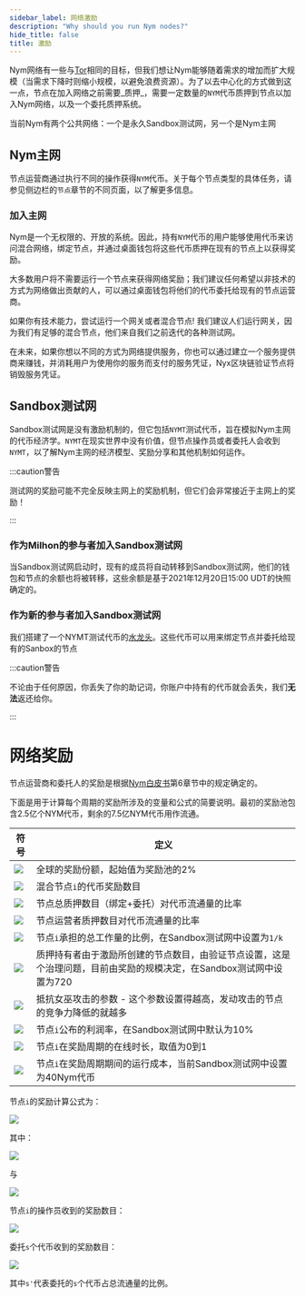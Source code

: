 ```yaml
---
sidebar_label: 网络激励
description: "Why should you run Nym nodes?"
hide_title: false
title: 激励
---
```


Nym网络有一些与[Tor](https://tor-project.org)相同的目标，但我们想让Nym能够随着需求的增加而扩大规模（当需求下降时则缩小规模，以避免浪费资源）。为了以去中心化的方式做到这一点，节点在加入网络之前需要_质押_，需要一定数量的`NYM`代币质押到节点以加入Nym网络，以及一个委托质押系统。

当前Nym有两个公共网络：一个是永久Sandbox测试网，另一个是Nym主网

## Nym主网

节点运营商通过执行不同的操作获得`NYM`代币。关于每个节点类型的具体任务，请参见侧边栏的`节点`章节的不同页面，以了解更多信息。 

### 加入主网

Nym是一个无权限的、开放的系统。因此，持有`NYM`代币的用户能够使用代币来访问混合网络，绑定节点，并通过桌面钱包将这些代币质押在现有的节点上以获得奖励。

大多数用户将不需要运行一个节点来获得网络奖励；我们建议任何希望以非技术的方式为网络做出贡献的人，可以通过桌面钱包将他们的代币委托给现有的节点运营商。

如果你有技术能力，尝试运行一个网关或者混合节点! 我们建议人们运行网关，因为我们有足够的混合节点，他们来自我们之前迭代的各种测试网。

在未来，如果你想以不同的方式为网络提供服务，你也可以通过建立一个服务提供商来赚钱，并消耗用户为使用你的服务而支付的服务凭证，Nyx区块链验证节点将销毁服务凭证。

## Sandbox测试网

Sandbox测试网是没有激励机制的，但它包括`NYMT`测试代币，旨在模拟Nym主网的代币经济学。`NYMT`在现实世界中没有价值，但节点操作员或者委托人会收到`NYMT`，以了解Nym主网的经济模型、奖励分享和其他机制如何运作。

:::caution警告

测试网的奖励可能不完全反映主网上的奖励机制，但它们会非常接近于主网上的奖励！

:::

### 作为Milhon的参与者加入Sandbox测试网 

当Sandbox测试网启动时，现有的成员将自动转移到Sandbox测试网，他们的钱包和节点的余额也将被转移，这些余额是基于2021年12月20日15:00 UDT的快照确定的。 

### 作为新的参与者加入Sandbox测试网  

我们搭建了一个NYMT测试代币的[水龙头](https://faucet.nymtech.net/)。这些代币可以用来绑定节点并委托给现有的Sanbox的节点

:::caution警告

不论由于任何原因，你丢失了你的助记词，你账户中持有的代币就会丢失，我们**无法**返还给你。

:::

# 网络奖励

节点运营商和委托人的奖励是根据[Nym白皮书](https://nymtech.net/nym-whitepaper.pdf)第6章节中的规定确定的。

下面是用于计算每个周期的奖励所涉及的变量和公式的简要说明。最初的奖励池包含2.5亿个NYM代币，剩余的7.5亿NYM代币用作流通。

|符号|定义|
|--|--|
|<img src="https://render.githubusercontent.com/render/math?math=R"></img>|全球的奖励份额，起始值为奖励池的2% |
|<img src="https://render.githubusercontent.com/render/math?math=R_{i}"></img>|混合节点`i`的代币奖励数目|
|<img src="https://render.githubusercontent.com/render/math?math=\sigma_{i}"></img>|节点总质押数目（绑定+委托）对代币流通量的比率|
|<img src="https://render.githubusercontent.com/render/math?math=\lambda_{i}"></img>|节点运营者质押数目对代币流通量的比率|
|<img src="https://render.githubusercontent.com/render/math?math=\omega_{i}"></img>|节点`i`承担的总工作量的比例，在Sandbox测试网中设置为`1/k`|
|<img src="https://render.githubusercontent.com/render/math?math=k"></img>|质押持有者由于激励所创建的节点数目，由验证节点设置，这是个治理问题，目前由奖励的规模决定，在Sandbox测试网中设置为720|
|<img src="https://render.githubusercontent.com/render/math?math=\alpha"></img>|抵抗女巫攻击的参数 - 这个参数设置得越高，发动攻击的节点的竞争力降低的就越多|
|<img src="https://render.githubusercontent.com/render/math?math=PM_{i}"></img>|节点`i`公布的利润率，在Sandbox测试网中默认为10%|
|<img src="https://render.githubusercontent.com/render/math?math=PF_{i}"></img>| 节点`i`在奖励周期的在线时长，取值为0到1                      |
|<img src="https://render.githubusercontent.com/render/math?math=PP_{i}"></img>|节点`i`在奖励周期期间的运行成本，当前Sandbox测试网中设置为40Nym代币|

节点`i`的奖励计算公式为：

<img src="https://render.githubusercontent.com/render/math?math=R_{i}=PF_{i} \cdot R \cdot (\sigma^'_{i} \cdot \omega_{i} \cdot k %2b \alpha \cdot \lambda^'_{i} \cdot \sigma^'_{i} \cdot k)/(1 %2b \alpha)"></img>


其中：

<img src="https://render.githubusercontent.com/render/math?math=\sigma^'_{i} = min\{\sigma_{i}, 1/k\}"></img>


与

<img src="https://render.githubusercontent.com/render/math?math=\lambda^'_{i} = min\{\lambda_{i}, 1/k\}"></img>


节点`i`的操作员收到的奖励数目：

<img src="https://render.githubusercontent.com/render/math?math=min\{PP_{i},R_{i})\} %2b max\{0, (PM_{i} %2b (1 - PM_{i}) \cdot \lambda_{i}/\delta_{i}) \cdot (R_{i} - PP_{i})\}"></img>


委托`s`个代币收到的奖励数目：

<img src="https://render.githubusercontent.com/render/math?math=max\{0, (1-PM_{i}) \cdot (s^'/\sigma_{i}) \cdot (R_{i} - PP_{i})\}"></img>

其中`s'`代表委托的`s`个代币占总流通量的比例。
